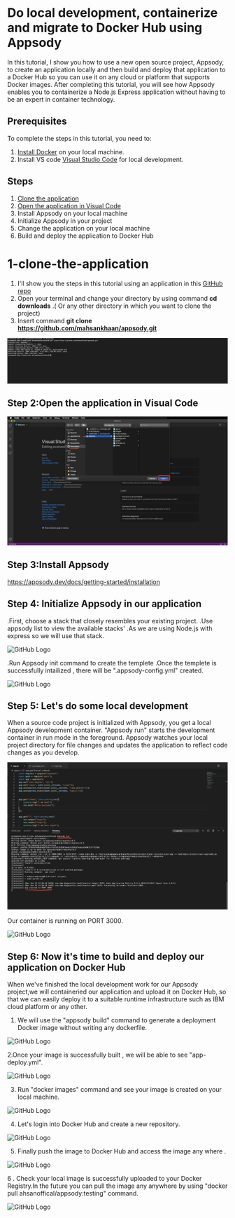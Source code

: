 # Do local development, containerize and migrate to Docker Hub using Appsody


In this tutorial, I show you how to use a new open source project, Appsody, to create an application locally and then build and deploy that application to a Docker Hub so you can use it on any cloud or platform that supports Docker images. After completing this tutorial, you will see how Appsody enables you to containerize a Node.js Express application without having to be an expert in container technology. 



## Prerequisites

To complete the steps in this tutorial, you need to:
1. [Install Docker](https://docs.docker.com/install/) on your local machine.
2. Install VS code [Visual Studio Code](https://code.visualstudio.com/) for local development.

## Steps
1.	[Clone the application](#1-clone-the-application)
2.	[Open the application in Visual Code](#2-open-the-application-in-visual-code)
3.	Install Appsody on your local machine 
4.	Initialize Appsody in your project
5.	Change the application on your local machine
6.	Build and deploy the application to Docker Hub





# 1-clone-the-application
1.	I'll show you the steps in this tutorial using an application in this  [GitHub repo](https://github.com/mahsankhaan/appsody.git)
2.	Open your terminal and change your directory by using command **cd downloads** .( Or any other directory in which you want to      clone the project)
3.	Insert command **git clone https://github.com/mahsankhaan/appsody.git**   

![GitHub Logo](images/s1.png)





## Step 2:Open the application in Visual Code
![GitHub Logo](images/s2.png)

## Step 3:Install Appsody
https://appsody.dev/docs/getting-started/installation

## Step 4: Initialize Appsody in our application
 .First, choose a stack that closely resembles your existing project.
 .Use appsody list to view the available stacks'
 .As we are using Node.js with express so we will use that stack.
 
![GitHub Logo](images/s4.png)

 .Run Appsody init command to create the templete
 .Once the templete is successfully intailized , there will be  ".appsody-config.yml" created.


![GitHub Logo](images/s5.png)

## Step 5: Let's do some local development

When a source code project is initialized with Appsody, you get a local Appsody development container. "Appsody run" starts the development container in run mode in the foreground. Appsody watches your local project directory for file changes and updates the application to reflect code changes as you develop.

![GitHub Logo](images/s6.png)

Our container is running on PORT 3000.

![GitHub Logo](images/s7.png)


## Step 6: Now it's time to build and deploy our application on Docker Hub
When we've finished the local development work for our Appsody project,we will containeried our application and upload it on Docker Hub, so that we can easily deploy it to a suitable runtime infrastructure such as IBM cloud platform or any other.

1. We will use the "appsody build" command to generate a deployment Docker image without writing any dockerfile.

![GitHub Logo](images/s8.png)


2.Once your image is successfully built , we will be able to see "app-deploy.yml".

![GitHub Logo](images/s9.png)

3. Run "docker images" command and see your image is created on your local machine.

![GitHub Logo](images/s10.png)


4. Let's login into Docker Hub and create a new repository.

![GitHub Logo](images/s11.png)

5. Finally push the image to Docker Hub and access the image any where .

![GitHub Logo](images/s12.png)

6 . Check your local image is successfully uploaded to your Docker Registry.In the future you can pull the image any anywhere by using "docker pull ahsanoffical/appsody:testing" command.

 ![GitHub Logo](images/s13.png)


